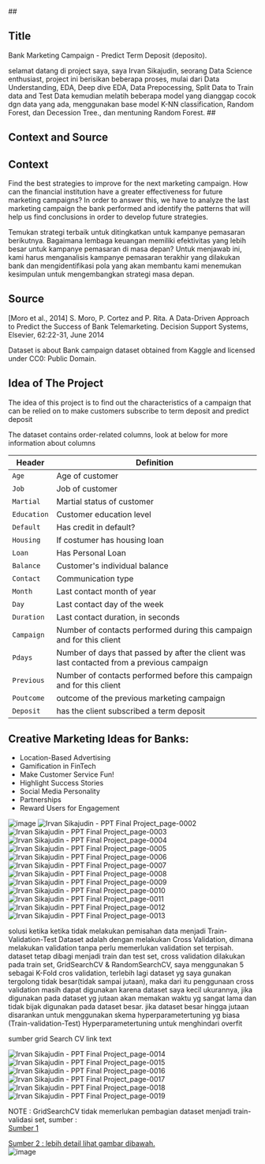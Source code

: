 
##<h2>Title</h2>
Bank Marketing Campaign - Predict Term Deposit (deposito).</br>

selamat datang di project saya, saya Irvan Sikajudin, seorang Data Science enthusiast, project ini berisikan beberapa proses, mulai dari Data Understanding, EDA, Deep dive EDA, Data Prepocessing, Split Data to Train data and Test Data kemudian melatih beberapa model yang dianggap cocok dgn data yang ada, menggunakan base model K-NN classification, Random Forest, dan Decession Tree., dan mentuning Random Forest.
##<h2>Context and Source</h2>

<h2>Context</h2>
Find the best strategies to improve for the next marketing campaign. How can the financial institution have a greater effectiveness for future marketing campaigns? In order to answer this, we have to analyze the last marketing campaign the bank performed and identify the patterns that will help us find conclusions in order to develop future strategies.<br>

Temukan strategi terbaik untuk ditingkatkan untuk kampanye pemasaran berikutnya. Bagaimana lembaga keuangan memiliki efektivitas yang lebih besar untuk kampanye pemasaran di masa depan? Untuk menjawab ini, kami harus menganalisis kampanye pemasaran terakhir yang dilakukan bank dan mengidentifikasi pola yang akan membantu kami menemukan kesimpulan untuk mengembangkan strategi masa depan.<br>

<h2>Source</h2>
[Moro et al., 2014] S. Moro, P. Cortez and P. Rita. A Data-Driven Approach to Predict the Success of Bank Telemarketing. Decision Support Systems, Elsevier, 62:22-31, June 2014

Dataset is about Bank campaign dataset obtained from Kaggle and licensed under CC0: Public Domain.

## Idea of The Project
The idea of ​​this project is to find out the characteristics of a campaign that can be relied on to make customers subscribe to term deposit and predict deposit

The dataset contains order-related columns, look at below for more information about columns

<table>
<thead><tr>
<th>Header</th>
<th>Definition</th>
</tr>
</thead>
<tbody>
<tr>
<td><code>Age</code></td>
<td>Age of customer</td>
</tr>
<tr>
<td><code>Job</code></td>
<td>Job of customer</td>
</tr>
<tr>
<td><code>Martial</code></td>
<td>Martial status of customer  </td>
</tr>
<tr>
<td><code>Education</code></td>
<td>Customer education level</td>
</tr>
<tr>
<td><code>Default</code></td>
<td>Has credit in default?</td>
</tr>
<tr>
<td><code>Housing</code></td>
<td>If costumer has housing loan</td>
</tr>
<tr>
<td><code>Loan</code></td>
<td>Has Personal Loan</td>
</tr>
<tr>
<td><code>Balance</code></td>
<td>Customer's individual balance</td>
</tr>
<tr>
<td><code>Contact</code></td>
<td>Communication type</td>
</tr>
<tr>
<td><code>Month</code></td>
<td>Last contact month of year </td>
</tr>
<tr>
<td><code>Day</code></td>
<td>Last contact day of the week</td>
</tr>
<tr>
<td><code>Duration</code></td>
<td>Last contact duration, in seconds</td>
</tr>
<tr>
<td><code>Campaign</code></td>
<td>Number of contacts performed during this campaign and for this client</td>
</tr>
<tr>
<td><code>Pdays</code></td>
<td>Number of days that passed by after the client was last contacted from a previous campaign</td>
</tr>
<tr>
<td><code>Previous</code></td>
<td>Number of contacts performed before this campaign and for this client</td>
</tr>
<tr>
<td><code>Poutcome</code></td>
<td>outcome of the previous marketing campaign </td>
</tr>
<tr>
<td><code>Deposit</code></td>
<td>has the client subscribed a term deposit</td>
</tr>
</tbody>
</table>


## <h2>Creative Marketing Ideas for Banks:</h2>


*   Location-Based Advertising
*   Gamification in FinTech
*   Make Customer Service Fun!
*   Highlight Success Stories
*   Social Media Personality
*   Partnerships
*   Reward Users for Engagement


![image](https://user-images.githubusercontent.com/41347634/176096942-23eaf3cc-cb8e-4d22-9507-addb1ba441b7.png)
![Irvan Sikajudin - PPT Final Project_page-0002](https://user-images.githubusercontent.com/41347634/176099065-5936f913-538e-465e-9296-f69f918464d7.jpg)
![Irvan Sikajudin - PPT Final Project_page-0003](https://user-images.githubusercontent.com/41347634/176099072-39c4e4d8-45aa-4c31-a440-723dc9364804.jpg)
![Irvan Sikajudin - PPT Final Project_page-0004](https://user-images.githubusercontent.com/41347634/176099076-0579c96a-f1a4-43f3-93b8-e379bf45b79d.jpg)
![Irvan Sikajudin - PPT Final Project_page-0005](https://user-images.githubusercontent.com/41347634/176099081-a6793e8b-d335-4514-bdd5-f63a5bbe007d.jpg)
![Irvan Sikajudin - PPT Final Project_page-0006](https://user-images.githubusercontent.com/41347634/176099086-b44f826d-d4da-4571-bc0b-d891dc346932.jpg)
![Irvan Sikajudin - PPT Final Project_page-0007](https://user-images.githubusercontent.com/41347634/176099091-3d58732e-b2a7-4ca7-9408-6df3b2e1e872.jpg)
![Irvan Sikajudin - PPT Final Project_page-0008](https://user-images.githubusercontent.com/41347634/176099094-7cc5ae93-34b8-4334-b141-86587c11c444.jpg)
![Irvan Sikajudin - PPT Final Project_page-0009](https://user-images.githubusercontent.com/41347634/176099097-3c7678d5-d5bd-4138-b872-f2c841af2f7a.jpg)
![Irvan Sikajudin - PPT Final Project_page-0010](https://user-images.githubusercontent.com/41347634/176099104-4f5d2657-d1d8-46c4-9f9d-f3d71ccc659e.jpg)
![Irvan Sikajudin - PPT Final Project_page-0011](https://user-images.githubusercontent.com/41347634/176099106-c742b997-0c43-41b3-bc0d-dde61eff697c.jpg)
![Irvan Sikajudin - PPT Final Project_page-0012](https://user-images.githubusercontent.com/41347634/176099109-33914920-e7e9-4ff8-8e95-102b7b612976.jpg)
![Irvan Sikajudin - PPT Final Project_page-0013](https://user-images.githubusercontent.com/41347634/176099113-d1475d86-bb20-44f7-83f5-253f5c278609.jpg)


solusi ketika ketika tidak melakukan pemisahan data menjadi Train-Validation-Test Dataset adalah dengan melakukan Cross Validation, dimana melakukan validation tanpa perlu memerlukan validation set terpisah. dataset tetap dibagi menjadi train dan test set, cross validation dilakukan pada train set, GridSearchCV & RandomSearchCV, saya menggunakan 5 sebagai K-Fold cros validation, terlebih lagi dataset yg saya gunakan tergolong tidak besar(tidak sampai jutaan), maka dari itu penggunaan cross validation masih dapat digunakan karena dataset saya kecil ukurannya, jika digunakan pada dataset yg jutaan akan memakan waktu yg sangat lama dan tidak bijak digunakan pada dataset besar. jika dataset besar hingga jutaan disarankan untuk menggunakan skema hyperparametertuning yg biasa (Train-validation-Test)
Hyperparametertuning untuk menghindari overfit

sumber grid Search CV link text

![Irvan Sikajudin - PPT Final Project_page-0014](https://user-images.githubusercontent.com/41347634/176099118-ca164c5d-db8a-41b5-844a-3e8f47a8087e.jpg)
![Irvan Sikajudin - PPT Final Project_page-0015](https://user-images.githubusercontent.com/41347634/176099129-cbd263a5-5d99-447d-a652-3fe95172bd93.jpg)
![Irvan Sikajudin - PPT Final Project_page-0016](https://user-images.githubusercontent.com/41347634/176099135-eaf17377-9cc3-4d5c-983c-272a89dd1105.jpg)
![Irvan Sikajudin - PPT Final Project_page-0017](https://user-images.githubusercontent.com/41347634/176099139-06c47e72-359c-4651-9194-a268aa4ec51d.jpg)
![Irvan Sikajudin - PPT Final Project_page-0018](https://user-images.githubusercontent.com/41347634/176099142-6f82eb25-cfa1-4313-a0f9-86604bac3c57.jpg)
![Irvan Sikajudin - PPT Final Project_page-0019](https://user-images.githubusercontent.com/41347634/176099144-31db80c7-d2eb-4805-8018-8aa595adc042.jpg)


NOTE : GridSearchCV tidak memerlukan pembagian dataset menjadi train-validasi set, sumber :</br> <a href="https://www.researchgate.net/post/Should_I_first_split_the_data_into_train_and_validation_sets_and_then_use_GridSearchCV_on_the_training_set_followed_by_K_Fold_CV_on_my_training_set">Sumber 1</a></br>

<a href="https://www.quora.com/In-scikit-learn-in-GridSearchCV-can-I-manually-set-validation-set-examples-for-cross-validation">Sumber 2 : lebih detail lihat gambar dibawah.</a></br>
![image](https://user-images.githubusercontent.com/41347634/176102262-867208f8-0adf-479e-aad3-c0ab9c93a128.png)



